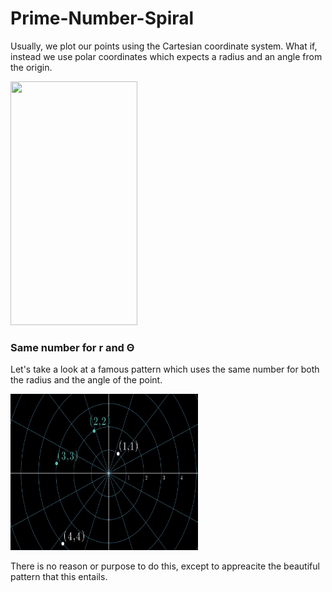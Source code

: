 # Prime-Number-Spiral
<p>Usually, we plot our points using the Cartesian coordinate system. What if, instead we use polar coordinates which expects
a radius and an angle from the origin.</p>
<img width="203px" height="390px" src="https://upload.wikimedia.org/wikipedia/commons/thumb/d/d3/Examples_of_Polar_Coordinates.svg/1024px-Examples_of_Polar_Coordinates.svg.png"/>
<br/>
<h3>Same number for r and Θ</h3>
<p>Let's take a look at a famous pattern which uses the same number for both the radius and the angle of the point.</p>
<img width="300px" height="250px" src="https://github.com/ElvinT57/Prime-Number-Spiral/blob/master/plotting_example.PNG"/>
<p>There is no reason or purpose to do this, except to appreacite the beautiful pattern that this entails.</p>
